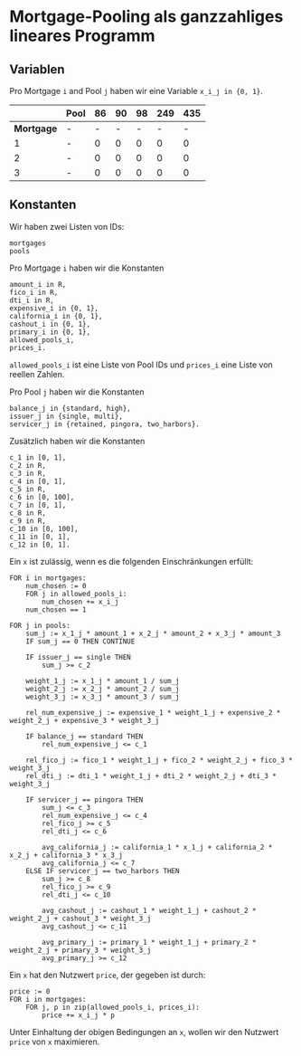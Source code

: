 
# Mortgage-Pooling als ganzzahliges lineares Programm

## Variablen

Pro Mortgage `i` and Pool `j` haben wir eine Variable `x_i_j in {0, 1}`.

|               | Pool | 86 | 90 | 98 | 249 | 435 |
| ------------  |------|----|----|----|-----|-----|
| **Mortgage**  |  -   |  - |  - | -  |  -  | -   |
| 1             | -    | 0  | 0  | 0  |  0  |  0  |
| 2             | -    | 0  | 0  | 0  |  0  |  0  |
| 3             | -    | 0  | 0  | 0  |  0  |  0  |


## Konstanten

Wir haben zwei Listen von IDs:
```
mortgages
pools
```

Pro Mortgage `i` haben wir die Konstanten
```
amount_i in R,
fico_i in R,
dti_i in R,
expensive_i in {0, 1},
california_i in {0, 1},
cashout_i in {0, 1},
primary_i in {0, 1},
allowed_pools_i,
prices_i.
```

`allowed_pools_i` ist eine Liste von Pool IDs und `prices_i` eine Liste von reellen Zahlen.

Pro Pool `j` haben wir die Konstanten
```
balance_j in {standard, high},
issuer_j in {single, multi},
servicer_j in {retained, pingora, two_harbors}.
```

Zusätzlich haben wir die Konstanten
```
c_1 in [0, 1],
c_2 in R,
c_3 in R,
c_4 in [0, 1],
c_5 in R,
c_6 in [0, 100],
c_7 in [0, 1],
c_8 in R,
c_9 in R,
c_10 in [0, 100],
c_11 in [0, 1],
c_12 in [0, 1].
```

Ein `x` ist zulässig, wenn es die folgenden Einschränkungen erfüllt:

```
FOR i in mortgages:
    num_chosen := 0
    FOR j in allowed_pools_i:
        num_chosen += x_i_j
    num_chosen == 1
```

```
FOR j in pools:
    sum_j := x_1_j * amount_1 + x_2_j * amount_2 + x_3_j * amount_3
    IF sum_j == 0 THEN CONTINUE

    IF issuer_j == single THEN
        sum_j >= c_2

    weight_1_j := x_1_j * amount_1 / sum_j
    weight_2_j := x_2_j * amount_2 / sum_j
    weight_3_j := x_3_j * amount_3 / sum_j

    rel_num_expensive_j := expensive_1 * weight_1_j + expensive_2 * weight_2_j + expensive_3 * weight_3_j

    IF balance_j == standard THEN
        rel_num_expensive_j <= c_1

    rel_fico_j := fico_1 * weight_1_j + fico_2 * weight_2_j + fico_3 * weight_3_j
    rel_dti_j := dti_1 * weight_1_j + dti_2 * weight_2_j + dti_3 * weight_3_j

    IF servicer_j == pingora THEN
        sum_j <= c_3
        rel_num_expensive_j <= c_4
        rel_fico_j >= c_5
        rel_dti_j <= c_6

        avg_california_j := california_1 * x_1_j + california_2 * x_2_j + california_3 * x_3_j
        avg_california_j <= c_7
    ELSE IF servicer_j == two_harbors THEN
        sum_j >= c_8
        rel_fico_j >= c_9
        rel_dti_j <= c_10

        avg_cashout_j := cashout_1 * weight_1_j + cashout_2 * weight_2_j + cashout_3 * weight_3_j
        avg_cashout_j <= c_11

        avg_primary_j := primary_1 * weight_1_j + primary_2 * weight_2_j + primary_3 * weight_3_j
        avg_primary_j >= c_12
```

Ein `x` hat den Nutzwert `price`, der gegeben ist durch:

```
price := 0
FOR i in mortgages:
    FOR j, p in zip(allowed_pools_i, prices_i):
        price += x_i_j * p
```

Unter Einhaltung der obigen Bedingungen an `x`, wollen wir den Nutzwert `price` von `x` maximieren.
